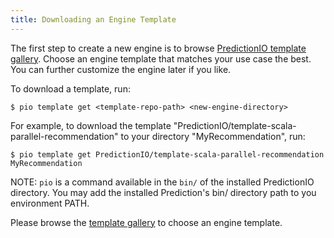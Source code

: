 ```yaml
---
title: Downloading an Engine Template
---
```


The first step to create a new engine is to browse [PredictionIO template gallery](http://templates.prediction.io/).
Choose an engine template that matches your use case the best. You can further customize the engine later if you like.

To download a template, run:

```
$ pio template get <template-repo-path> <new-engine-directory>
```

For example, to download the template "PredictionIO/template-scala-parallel-recommendation" to your directory "MyRecommendation", run:

```
$ pio template get PredictionIO/template-scala-parallel-recommendation MyRecommendation
```

NOTE: `pio` is a command available in the `bin/` of the installed PredictionIO directory. You may add the installed Prediction's bin/ directory path to you environment PATH.

Please browse the [template gallery]((http://templates.prediction.io/)) to choose an engine template.
